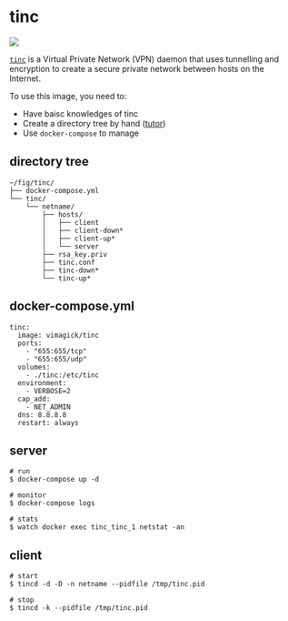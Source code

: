 tinc
====

![](https://badge.imagelayers.io/vimagick/tinc:latest.svg)

[`tinc`][1] is a Virtual Private Network (VPN) daemon that uses tunnelling and
encryption to create a secure private network between hosts on the Internet.

To use this image, you need to:

- Have baisc knowledges of tinc
- Create a directory tree by hand ([tutor][2])
- Use `docker-compose` to manage

## directory tree

```
~/fig/tinc/
├── docker-compose.yml
└── tinc/
    └── netname/
        ├── hosts/
        │   ├── client
        │   ├── client-down*
        │   ├── client-up*
        │   └── server
        ├── rsa_key.priv
        ├── tinc.conf
        ├── tinc-down*
        └── tinc-up*
```

## docker-compose.yml

```
tinc:
  image: vimagick/tinc
  ports:
    - "655:655/tcp"
    - "655:655/udp"
  volumes:
    - ./tinc:/etc/tinc
  environment:
    - VERBOSE=2
  cap_add:
    - NET_ADMIN
  dns: 8.8.8.8
  restart: always
```

## server

```
# run
$ docker-compose up -d

# monitor
$ docker-compose logs

# stats
$ watch docker exec tinc_tinc_1 netstat -an
```

## client

```
# start
$ tincd -d -D -n netname --pidfile /tmp/tinc.pid

# stop
$ tincd -k --pidfile /tmp/tinc.pid
```

[1]: http://tinc-vpn.org/
[2]: https://www.digitalocean.com/community/tutorials/how-to-install-tinc-and-set-up-a-basic-vpn-on-ubuntu-14-04
